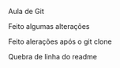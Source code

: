 Aula de Git

Feito algumas alterações

Feito alerações após o git clone

Quebra de linha do readme

